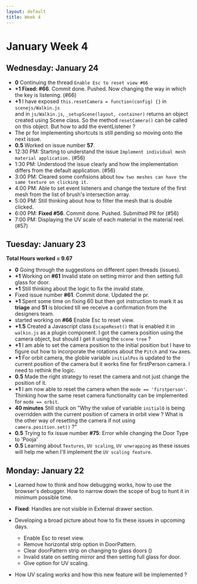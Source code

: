 ```yaml
---
layout: default
title: Week 4
---
```

# **January Week 4**
## **Wednesday: January 24**
- **0**    Continuing the thread `Enable Esc to reset view #66`
- **+1**   **Fixed: #66**. Commit done. Pushed. Now changing the way in which the key is listening. (#66)
- **+1**   I have exposed `this.resetCamera = function(config) {}` in `scenejs/Walkin.js` <br>and in `js/Walkin.js`, `_setupScene(layout, container)` returns an object created using Scene class. So the method `resetCamera()` can be called on this object. But how to add the eventListener ?
- The pr for implementing shortcuts is still pending so moving onto the next issue.
- **0.5**   Worked on issue number **57**.
- 12:30 PM: Starting to understand the issue `Implement individual mesh material application.` (#56)
- 1:30  PM: Understood the issue clearly and how the implementation differs from the default application. (#56)
- 3:00  PM: Cleared some confisions about `how two meshes can have the same texture on clicking it.`
- 4:00  PM: Able to set event listeners and change the texture of the first mesh from the list of brush's intersection array.
- 5:00  PM: Still thinking about how to filter the mesh that is double clicked.
- 6:00  PM: **Fixed #56**. Commit done. Pushed. Submitted PR for (#56)
- 7:00  PM: Displaying the UV scale of each material in the material reel. (#57)

## **Tuesday: January 23**
**Total Hours worked = 9.67**
- **0**   Going through the suggestions on different open threads (issues).
- **+1**  Working on **#61** Invalid state on setting mirror and then setting full glass for door.
- **+1**  Still thinking about the logic to fix the invalid state.
- Fixed issue number **#61**. Commit done. Updated the pr.
- **+1**  Spent some time on fixing 60 but then got instruction to mark it as **triage** and **51** is blocked till we receive a confirmation from the designers team.
- started working on **#66** Enable Esc to reset view.
- **+1.5**  Created a Javascript class `EscapeReset()` that is enabled it in `walkin.js` as a plugin component. I got the camera position using the camera object, but should I get it using the `scene tree` ?
- **+1**  I am able to set the camera position to the initial position but I have to figure out how to incorporate the rotations about the `Pitch` and `Yaw` axes.
- **+1** For orbit camera, the globle variable `initialPos` is updated to the current position of the camera but it works fine for firstPerson camera. I need to rethink the logic.
- **0.5**  Made the right strategy to reset the camera and not just change the position of it.
- **+1**   I am now able to reset the camera when the `mode == 'firstperson'`. Thinking how the same reset camera functionality can be implemented for `mode == orbit`.
- **40 minutes** Still stuck on "Why the value of variable `initialO` is being overridden with the current position of camera in orbit view ?
What is the other way of resetting the camera if not using `camera.position.set()` ?"
- **0.5**  Trying to fix issue number **#75**: Error while changing the Door Type to 'Pooja'
- **0.5**  Learning about `Textures`, `UV scaling`, `UV unwrapping` as these issues will help me when I'll implement the `UV scaling feature`.

## **Monday: January 22**
- Learned how to think and how debugging works, how to use the browser's debugger. How to narrow down the scope of bug to hunt it in minimum possible time.
- **Fixed**: Handles are not visible in External drawer section.
- Developing a broad picture about how to fix these issues in upcoming days.
   - Enable Esc to reset view.
   - Remove horizontal strip option in DoorPattern.
   - Clear doorPattern strip on changing to glass doors ()
   - Invalid state on setting mirror and then setting full glass for door.
   - Give option for UV scaling.
 
- How UV scaling works and how this new feature will be implemented ? 
